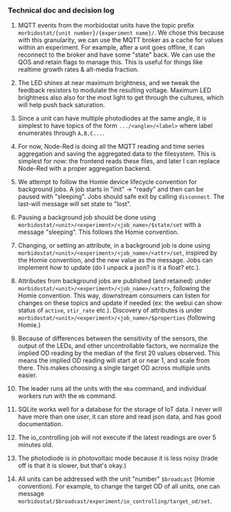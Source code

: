 ### Technical doc and decision log

1. MQTT events from the morbidostat units have the topic prefix `morbidostat/{unit number}/{experiment name}/`. We chose this because with this granularity, we can use the MQTT broker as a cache for values within an experiment. For example, after a unit goes offline, it can reconnect to the broker and have some "state" back. We can use the QOS and retain flags to manage this. This is useful for things like realtime growth rates & alt-media fraction.

2. The LED shines at near maximum brightness, and we tweak the feedback resistors to modulate the resulting voltage. Maximum LED brightness also also for the most light to get through the cultures, which will help push back saturation.

3. Since a unit can have multiple photodiodes at the same angle, it is simplest to have topics of the form `.../<angle>/<label>` where label enumerates through `A,B,C...`.

4. For now, Node-Red is doing all the MQTT reading and time series aggregation and saving the aggregated data to the filesystem. This is simplest for now: the frontend reads these files, and later I can replace Node-Red with a proper aggregation backend.

5. We attempt to follow the Homie device lifecycle convention for background jobs. A job starts in "init" -> "ready" and then can be paused with "sleeping". Jobs should safe exit by calling `disconnect`. The last-will message will set state to "lost".

5. Pausing a background job should be done using `morbidostat/<unit>/<experiment>/<job_name>/$state/set` with a message "sleeping". This follows the Homie convention.

6. Changing, or setting an attribute, in a background job is done using `morbidostat/<unit>/<experiment>/<job_name>/<attr>/set`, inspired by the Homie convention, and the new value as the message. Jobs can implement _how_ to update (do I unpack a json? is it a float? etc.).

7. Attributes from background jobs are published (and retained) under `morbidostat/<unit>/<experiment>/<job_name>/<attr>`, following the Homie convention. This way, downstream consumers can listen for changes on these topics and update if needed (ex: the webui can show status of `active`, `stir_rate` etc.). Discovery of attributes is under `morbidostat/<unit>/<experiment>/<job_name>/$properties` (following Homie.)

7. Because of differences between the sensitivity of the sensors, the output of the LEDs, and other uncontrollable factors, we normalize the implied OD reading by the median of the first 20 values observed. This means the implied OD reading will start at or near 1, and scale from there. This makes choosing a single target OD across multiple units easier.

8. The leader runs all the units with the `mba` command, and individual workers run with the `mb` command.

9. SQLite works well for a database for the storage of IoT data. I never will have more than one user, it can store and read json data, and has good documentation.

10. The io_controlling job will not execute if the latest readings are over 5 minutes old.

11. The photodiode is in photovoltaic mode because it is less noisy (trade off is that it is slower, but that's okay.)

12. All units can be addressed with the unit "number" `$broadcast` (Homie convention). For example, to change the target OD of all units, one can message `morbidostat/$broadcast/experiment/io_controlling/target_od/set`.
